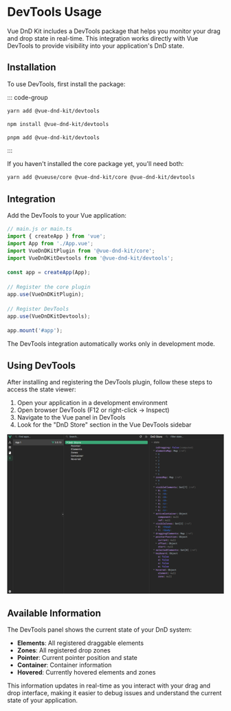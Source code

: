 # DevTools Usage

Vue DnD Kit includes a DevTools package that helps you monitor your drag and drop state in real-time. This integration works directly with Vue DevTools to provide visibility into your application's DnD state.

## Installation

To use DevTools, first install the package:

::: code-group

```bash
yarn add @vue-dnd-kit/devtools
```

```bash
npm install @vue-dnd-kit/devtools
```

```bash
pnpm add @vue-dnd-kit/devtools
```

:::

If you haven't installed the core package yet, you'll need both:

```bash
yarn add @vueuse/core @vue-dnd-kit/core @vue-dnd-kit/devtools
```

## Integration

Add the DevTools to your Vue application:

```js
// main.js or main.ts
import { createApp } from 'vue';
import App from './App.vue';
import VueDnDKitPlugin from '@vue-dnd-kit/core';
import VueDnDKitDevtools from '@vue-dnd-kit/devtools';

const app = createApp(App);

// Register the core plugin
app.use(VueDnDKitPlugin);

// Register DevTools
app.use(VueDnDKitDevtools);

app.mount('#app');
```

The DevTools integration automatically works only in development mode.

## Using DevTools

After installing and registering the DevTools plugin, follow these steps to access the state viewer:

1. Open your application in a development environment
2. Open browser DevTools (F12 or right-click → Inspect)
3. Navigate to the Vue panel in DevTools
4. Look for the "DnD Store" section in the Vue DevTools sidebar

![Vue DnD Kit DevTools](https://raw.githubusercontent.com/ZiZIGY/vue-dnd-kit/refs/heads/master/public/docs/images/devtools-screenshot.png)

## Available Information

The DevTools panel shows the current state of your DnD system:

- **Elements**: All registered draggable elements
- **Zones**: All registered drop zones
- **Pointer**: Current pointer position and state
- **Container**: Container information
- **Hovered**: Currently hovered elements and zones

This information updates in real-time as you interact with your drag and drop interface, making it easier to debug issues and understand the current state of your application.
